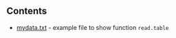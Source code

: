 ## Contents
* [mydata.txt](https://github.com/spiwokv/Rtutorial/blob/master/data/mydata.txt) - example file to show function `read.table`


